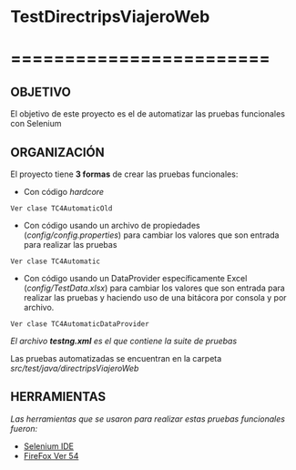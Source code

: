 # TestDirectripsViajeroWeb
# ========================

## OBJETIVO

El objetivo de este proyecto es el de automatizar las pruebas funcionales con Selenium

## ORGANIZACIÓN

El proyecto tiene **3 formas** de crear las pruebas funcionales:

* Con código _hardcore_

```
Ver clase TC4AutomaticOld
```

* Con código usando un archivo de propiedades (_config/config.properties_) para cambiar los valores que son entrada para realizar las pruebas

```
Ver clase TC4Automatic

```

* Con código usando un DataProvider específicamente Excel (_config/TestData.xlsx_) para cambiar los valores que son entrada para realizar las pruebas y haciendo uso de una bitácora por consola y por archivo.

```
Ver clase TC4AutomaticDataProvider
```


_El archivo **testng.xml** es el que contiene la suite de pruebas_

Las pruebas automatizadas se encuentran en la carpeta _src/test/java/directripsViajeroWeb_

## HERRAMIENTAS
_Las herramientas que se usaron para realizar estas pruebas funcionales fueron:_
* [Selenium IDE](http://docs.seleniumhq.org/download/)
* [FireFox Ver 54](https://www.askmetutorials.com/2017/06/install-firefox-54-on-ubuntu-1604-1404.html)

 